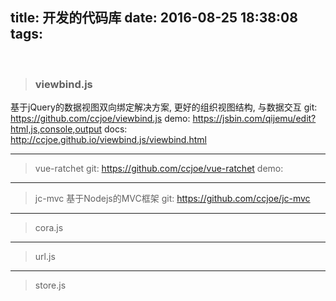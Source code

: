 title: 开发的代码库
date: 2016-08-25 18:38:08
tags: 
---
<br>

> ### viewbind.js 
基于jQuery的数据视图双向绑定解决方案, 更好的组织视图结构, 与数据交互
git: https://github.com/ccjoe/viewbind.js
demo: https://jsbin.com/qijemu/edit?html,js,console,output
docs: http://ccjoe.github.io/viewbind.js/viewbind.html

-------------

> vue-ratchet
git: https://github.com/ccjoe/vue-ratchet
demo: 

-------------

> jc-mvc 
基于Nodejs的MVC框架
git: https://github.com/ccjoe/jc-mvc

-------------

> cora.js

-------------

> url.js

-------------


> store.js